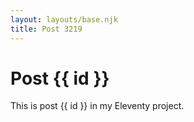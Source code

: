 ```yaml
---
layout: layouts/base.njk
title: Post 3219
---
```


# Post {{ id }}

This is post {{ id }} in my Eleventy project.
